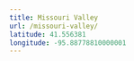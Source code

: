 ```yaml
---
title: Missouri Valley
url: /missouri-valley/
latitude: 41.556381
longitude: -95.88778810000001
---
```

